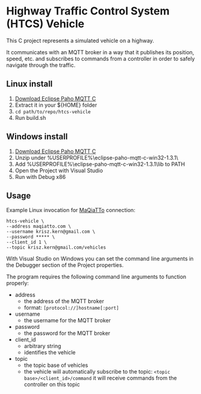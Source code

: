 # Highway Traffic Control System (HTCS) Vehicle

This C project represents a simulated vehicle on a highway.

It communicates with an MQTT broker in a way that
it publishes its position, speed, etc.
and subscribes to commands from a controller
in order to safely navigate through the traffic.

## Linux install

1. [Download Eclipse Paho MQTT C](https://www.eclipse.org/downloads/download.php?file=/paho/1.4/Eclipse-Paho-MQTT-C-1.3.1-Linux.tar.gz&mirror_id=1099)
2. Extract it in your ${HOME} folder
3. `cd path/to/repo/htcs-vehicle`
4. Run build.sh

## Windows install

1. [Download Eclipse Paho MQTT C](https://www.eclipse.org/downloads/download.php?file=/paho/1.4/eclipse-paho-mqtt-c-win32-1.3.1.zip)
2. Unzip under %USERPROFILE%\eclipse-paho-mqtt-c-win32-1.3.1\
3. Add %USERPROFILE%\eclipse-paho-mqtt-c-win32-1.3.1\lib to PATH
4. Open the Project with Visual Studio
5. Run with Debug x86

## Usage

Example Linux invocation for [MaQiaTTo](https://maqiatto.com) connection:
```shell script
htcs-vehicle \
--address maqiatto.com \
--username krisz.kern@gmail.com \
--password ***** \
--client_id 1 \
--topic krisz.kern@gmail.com/vehicles
```

With Visual Studio on Windows you can set the
command line arguments in the Debugger section of the Project properties.

The program requires the following command line arguments to function properly:

* address
    * the address of the MQTT broker
    * format: `[protocol://]hostname[:port]`
* username
    * the username for the MQTT broker
* password
    * the password for the MQTT broker
* client_id
    * arbitrary string
    * identifies the vehicle
* topic
    * the topic base of vehicles
    * the vehicle will automatically subscribe to the topic:
    `<topic base>/<client_id>/command`
    it will receive commands from the controller on this topic
